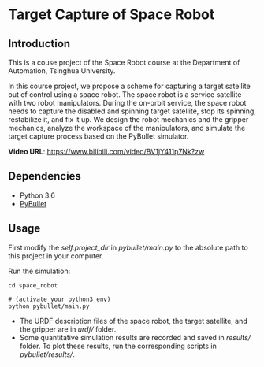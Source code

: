# Target Capture of Space Robot

## Introduction

This is a couse project of the Space Robot course at the Department of Automation, Tsinghua University.

In this course project, we propose a scheme for capturing a target satellite out of control using a space robot. The space robot is a service satellite with two robot manipulators. During the on-orbit service, the space robot needs to capture the disabled and spinning target satellite, stop its spinning, restabilize it, and fix it up. We design the robot mechanics and the gripper mechanics, analyze the workspace of the manipulators, and simulate the target capture process based on the PyBullet simulator.

**Video URL**: https://www.bilibili.com/video/BV1jY411p7Nk?zw


## Dependencies

* Python 3.6
* [PyBullet](https://pybullet.org/wordpress/)



## Usage

First modify the *self.project_dir* in *pybullet/main.py* to the absolute path to this project in your computer.

Run the simulation:
```
cd space_robot

# (activate your python3 env)
python pybullet/main.py
```



* The URDF description files of the space robot, the target satellite, and the gripper are in *urdf/*  folder.
* Some quantitative simulation results are recorded and saved in *results/* folder. To plot these results, run the corresponding scripts in *pybullet/results/*.

